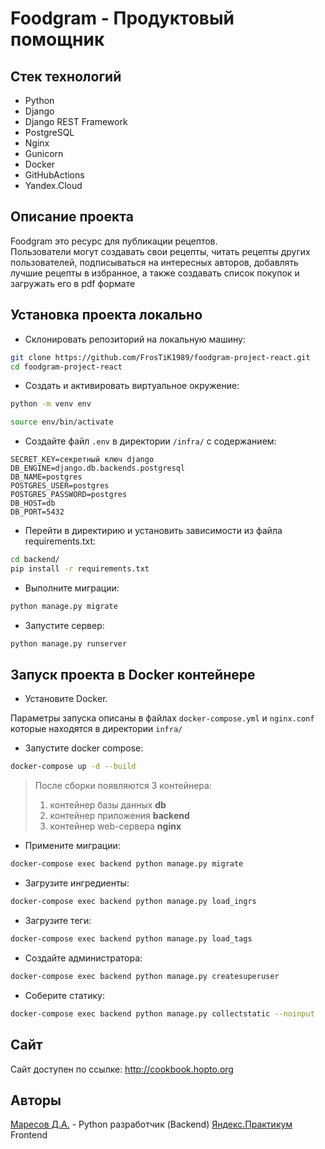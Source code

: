 # Foodgram - Продуктовый помощник

## Стек технологий

- Python
- Django
- Django REST Framework
- PostgreSQL
- Nginx
- Gunicorn
- Docker
- GitHubActions
- Yandex.Cloud

## Описание проекта

Foodgram это ресурс для публикации рецептов.  
Пользователи могут создавать свои рецепты, читать рецепты других пользователей, подписываться на интересных авторов, добавлять лучшие рецепты в избранное, а также создавать список покупок и загружать его в pdf формате

## Установка проекта локально

- Склонировать репозиторий на локальную машину:

```bash
git clone https://github.com/FrosTiK1989/foodgram-project-react.git
cd foodgram-project-react
```

- Cоздать и активировать виртуальное окружение:

```bash
python -m venv env
```

```bash
source env/bin/activate
```

- Cоздайте файл `.env` в директории `/infra/` с содержанием:

```
SECRET_KEY=секретный ключ django
DB_ENGINE=django.db.backends.postgresql
DB_NAME=postgres
POSTGRES_USER=postgres
POSTGRES_PASSWORD=postgres
DB_HOST=db
DB_PORT=5432
```

- Перейти в директирию и установить зависимости из файла requirements.txt:

```bash
cd backend/
pip install -r requirements.txt
```

- Выполните миграции:

```bash
python manage.py migrate
```

- Запустите сервер:

```bash
python manage.py runserver
```

## Запуск проекта в Docker контейнере

- Установите Docker.

Параметры запуска описаны в файлах `docker-compose.yml` и `nginx.conf` которые находятся в директории `infra/`

- Запустите docker compose:

```bash
docker-compose up -d --build
```  

  > После сборки появляются 3 контейнера:
  >
  > 1. контейнер базы данных **db**
  > 2. контейнер приложения **backend**
  > 3. контейнер web-сервера **nginx**
  >
- Примените миграции:

```bash
docker-compose exec backend python manage.py migrate
```

- Загрузите ингредиенты:

```bash
docker-compose exec backend python manage.py load_ingrs
```

- Загрузите теги:

```bash
docker-compose exec backend python manage.py load_tags
```

- Создайте администратора:

```bash
docker-compose exec backend python manage.py createsuperuser
```

- Соберите статику:

```bash
docker-compose exec backend python manage.py collectstatic --noinput
```

## Сайт

Сайт доступен по ссылке: <http://cookbook.hopto.org>

## Авторы

[Маресов Д.А.](https://github.com/FrosTiK1989) - Python разработчик (Backend)
[Яндекс.Практикум](https://github.com/yandex-praktikum) Frontend
